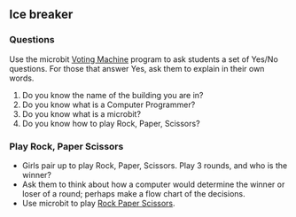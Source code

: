 ## Ice breaker

### Questions

Use the microbit [Voting Machine](https://makecode.microbit.org/projects/voting-machine) program to ask students a set of Yes/No questions. For those that answer Yes, ask them to explain in their own words.

1. Do you know the name of the building you are in?
1. Do you know what is a Computer Programmer?
1. Do you know what is a microbit?
1. Do you know how to play Rock, Paper, Scissors?

### Play Rock, Paper Scissors

* Girls pair up to play Rock, Paper, Scissors. Play 3 rounds, and who is the winner?
* Ask them to think about how a computer would determine the winner or loser of a round; perhaps make a flow chart of the decisions.
* Use microbit to play [Rock Paper Scissors](https://makecode.microbit.org/projects/rock-paper-scissors).
